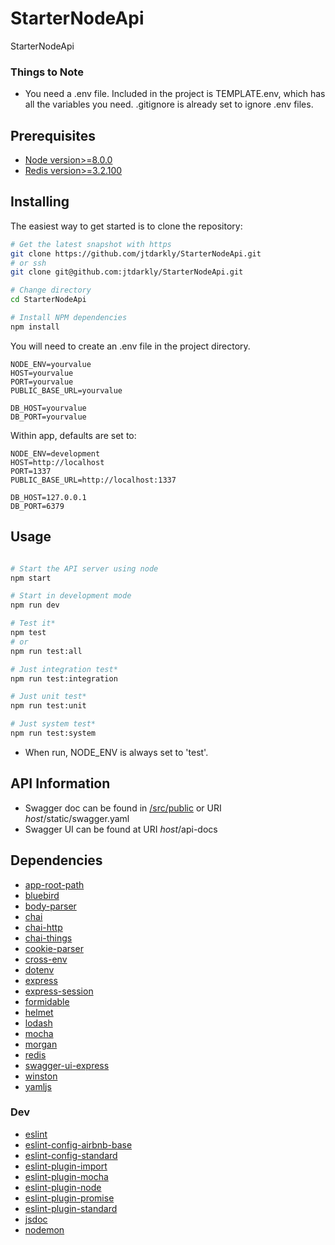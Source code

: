 ﻿# StarterNodeApi
StarterNodeApi

### Things to Note

- You need a .env file.  Included in the project is TEMPLATE.env, which has all the variables you need.  .gitignore is already set to ignore .env files.

## Prerequisites

- [Node version>=8.0.0](https://nodejs.org/en/)
- [Redis version>=3.2.100](https://redis.io/)

## Installing

The easiest way to get started is to clone the repository:

```sh
# Get the latest snapshot with https
git clone https://github.com/jtdarkly/StarterNodeApi.git
# or ssh
git clone git@github.com:jtdarkly/StarterNodeApi.git

# Change directory
cd StarterNodeApi

# Install NPM dependencies
npm install
```
You will need to create an .env file in the project directory.
```dosini
NODE_ENV=yourvalue
HOST=yourvalue
PORT=yourvalue
PUBLIC_BASE_URL=yourvalue

DB_HOST=yourvalue
DB_PORT=yourvalue
```
Within app, defaults are set to:
```dosini
NODE_ENV=development
HOST=http://localhost
PORT=1337
PUBLIC_BASE_URL=http://localhost:1337

DB_HOST=127.0.0.1
DB_PORT=6379
```

## Usage

```sh

# Start the API server using node
npm start

# Start in development mode
npm run dev

# Test it*
npm test
# or
npm run test:all

# Just integration test*
npm run test:integration

# Just unit test*
npm run test:unit

# Just system test*
npm run test:system

```
* When run, NODE_ENV is always set to 'test'.

## API Information

- Swagger doc can be found in [/src/public](https://github.com/jtdarkly/StarterNodeApi/blob/master/public/swagger.yaml) or URI *host*/static/swagger.yaml
- Swagger UI can be found at URI *host*/api-docs

## Dependencies
- [app-root-path](https://www.npmjs.com/package/app-root-path)
- [bluebird](https://www.npmjs.com/package/bluebird)
- [body-parser](https://www.npmjs.com/package/body-parser)
- [chai](https://www.npmjs.com/package/chai)
- [chai-http](https://www.npmjs.com/package/chai-http)
- [chai-things](https://www.npmjs.com/package/chai-things)
- [cookie-parser](https://www.npmjs.com/package/cookie-parser)
- [cross-env](https://www.npmjs.com/package/cross-env)
- [dotenv](https://www.npmjs.com/package/dotenv)
- [express](https://www.npmjs.com/package/express)
- [express-session](https://www.npmjs.com/package/express-session)
- [formidable](https://www.npmjs.com/package/formidable)
- [helmet](https://www.npmjs.com/package/helmet)
- [lodash](https://www.npmjs.com/package/lodash)
- [mocha](https://www.npmjs.com/package/mocha)
- [morgan](https://www.npmjs.com/package/morgan)
- [redis](https://www.npmjs.com/package/redis)
- [swagger-ui-express](https://www.npmjs.com/package/swagger-ui-express)
- [winston](https://www.npmjs.com/package/winston)
- [yamljs](https://www.npmjs.com/package/yamljs)
### Dev

- [eslint](https://www.npmjs.com/package/eslint)
- [eslint-config-airbnb-base](https://www.npmjs.com/package/eslint-config-airbnb-base)
- [eslint-config-standard](https://www.npmjs.com/package/eslint-config-standard)
- [eslint-plugin-import](https://www.npmjs.com/package/eslint-plugin-import)
- [eslint-plugin-mocha](https://www.npmjs.com/package/eslint-plugin-mocha)
- [eslint-plugin-node](https://www.npmjs.com/package/eslint-plugin-node)
- [eslint-plugin-promise](https://www.npmjs.com/package/eslint-plugin-promise)
- [eslint-plugin-standard](https://www.npmjs.com/package/eslint-plugin-standard)
- [jsdoc](https://www.npmjs.com/package/jsdoc)
- [nodemon](https://www.npmjs.com/package/nodemon)
